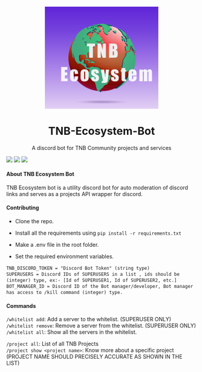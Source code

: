 <p align="center"><img src="https://github.com/ArthThapa/TNB-Ecosystem-Bot/blob/main/readme/TNB%20Ecosystem.png" width="300px"></p>
<h1 align="center">  TNB-Ecosystem-Bot  </h1>
<p align="center">A discord bot for TNB Community projects and services</p>

<p> <img src="https://img.shields.io/badge/Python-3776AB?style=for-the-badge&logo=python&logoColor=white" /> <img src="https://img.shields.io/badge/json-5E5C5C?style=for-the-badge&logo=json&logoColor=white" /> <img src="https://img.shields.io/badge/Discord-7289DA?style=for-the-badge&logo=discord&logoColor=white" /></p>

<h4> About TNB Ecosystem Bot</h4>

TNB Ecosystem bot is a utility discord bot for auto moderation of discord links and serves as a projects API wrapper for discord.

#### Contributing
- Clone the repo.

- Install all the requirements using `pip install -r requirements.txt`

- Make a .env file in the root folder.

- Set the required environment variables.
```shell
TNB_DISCORD_TOKEN = "Discord Bot Token" (string type)
SUPERUSERS = Discord IDs of SUPERUSERS in a list , ids should be (integer) type, ex:- [Id of SUPERUSER1, Id of SUPERUSER2, etc.]
BOT_MANAGER_ID = Discord ID of the Bot manager/developer, Bot manager has access to /kill command (integer) type.
```

#### Commands

`/whitelist add`: Add a server to the whitelist.  (SUPERUSER ONLY) <br />
`/whitelist remove`: Remove a server from the whitelist.    (SUPERUSER ONLY) <br />
`/whitelist all`: Show all the servers in the whitelist.    <br />

`/project all`: List of all TNB Projects  <br />
`/project show <project name>`: Know more about a specific project (PROJECT NAME SHOULD PRECISELY ACCURATE AS SHOWN IN THE LIST) <br />



